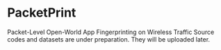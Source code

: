 # PacketPrint
Packet-Level Open-World App Fingerprinting on Wireless Traffic
Source codes and datasets are under preparation. They will be uploaded later.
